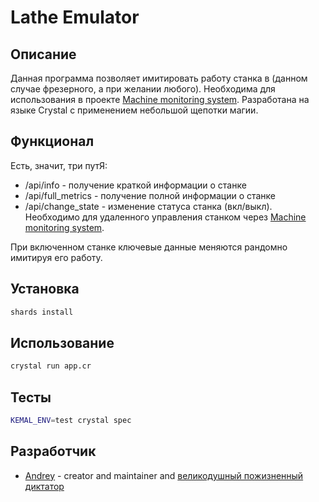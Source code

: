 # Lathe Emulator 

## Описание
Данная программа позволяет имитировать работу станка в (данном случае фрезерного, а при желании любого).
Необходима для использования в проекте [Machine monitoring system](https://github.com/AndreyMukhametzyanov/mms).
Разработана на языке Crystal с применением небольшой щепотки магии.

## Функционал
Есть, значит, три путЯ:
- /api/info - получение краткой информации о станке
- /api/full_metrics - получение полной информации о станке
- /api/change_state - изменение статуса станка (вкл/выкл). Необходимо для удаленного управления станком через [Machine monitoring system](https://github.com/AndreyMukhametzyanov/mms).

При включенном станке ключевые данные меняются рандомно имитируя его работу.

## Установка

```bash
shards install
```

## Использование

```bash
crystal run app.cr
```

## Тесты

```bash
KEMAL_ENV=test crystal spec
```

## Разработчик

- [Andrey](https://github.com/AndreyMukhametzyanov) - creator and maintainer and [великодушный пожизненный диктатор](https://ru.wikipedia.org/wiki/Великодушный_пожизненный_диктатор)
